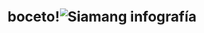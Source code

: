 # boceto!![Siamang infografía](https://user-images.githubusercontent.com/94653070/145127327-6a0d8cb2-cebc-4769-aece-5b1c27070e80.jpg)
